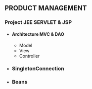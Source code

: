 ## PRODUCT MANAGEMENT 
### Project JEE SERVLET & JSP 
+ ####  Architecture MVC & DAO
  + Model 
  + View
  + Controller 
+ ### SingletonConnection 
+ ### Beans 
